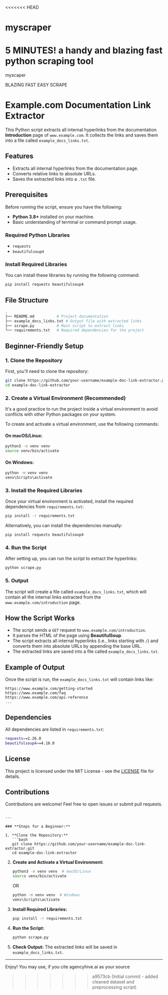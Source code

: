 <<<<<<< HEAD
# myscraper
5 MINUTES!  a handy and blazing fast python scraping tool 
=======
myscaper

BLAZING FAST EASY SCRAPE


# Example.com Documentation Link Extractor

This Python script extracts all internal hyperlinks from the documentation **Introduction** page of `www.example.com`. It collects the links and saves them into a file called `example_docs_links.txt`.

## Features

- Extracts all internal hyperlinks from the documentation page.
- Converts relative links to absolute URLs.
- Saves the extracted links into a `.txt` file.

## Prerequisites

Before running the script, ensure you have the following:

- **Python 3.8+** installed on your machine.
- Basic understanding of terminal or command prompt usage.

### Required Python Libraries

- `requests`
- `beautifulsoup4`

### Install Required Libraries

You can install these libraries by running the following command:

```bash
pip install requests beautifulsoup4
```

## File Structure

```bash
.
├── README.md          # Project documentation
├── example_docs_links.txt # Output file with extracted links
├── scrape.py          # Main script to extract links
└── requirements.txt   # Required dependencies for the project
```

## Beginner-Friendly Setup

### 1. Clone the Repository

First, you'll need to clone the repository:

```bash
git clone https://github.com/your-username/example-doc-link-extractor.git
cd example-doc-link-extractor
```

### 2. Create a Virtual Environment (Recommended)

It's a good practice to run the project inside a virtual environment to avoid conflicts with other Python packages on your system.

To create and activate a virtual environment, use the following commands:

#### On macOS/Linux:
```bash
python3 -m venv venv
source venv/bin/activate
```

#### On Windows:
```bash
python -m venv venv
venv\Scripts\activate
```

### 3. Install the Required Libraries

Once your virtual environment is activated, install the required dependencies from `requirements.txt`:

```bash
pip install -r requirements.txt
```

Alternatively, you can install the dependencies manually:

```bash
pip install requests beautifulsoup4
```

### 4. Run the Script

After setting up, you can run the script to extract the hyperlinks:

```bash
python scrape.py
```

### 5. Output

The script will create a file called `example_docs_links.txt`, which will contain all the internal links extracted from the `www.example.com/introduction` page.

## How the Script Works

- The script sends a `GET` request to `www.example.com/introduction`.
- It parses the HTML of the page using **BeautifulSoup**.
- The script extracts all internal hyperlinks (i.e., links starting with `/`) and converts them into absolute URLs by appending the base URL.
- The extracted links are saved into a file called `example_docs_links.txt`.

## Example of Output

Once the script is run, the `example_docs_links.txt` will contain links like:

```
https://www.example.com/getting-started
https://www.example.com/faq
https://www.example.com/api-reference
...
```

## Dependencies

All dependencies are listed in `requirements.txt`:

```bash
requests==2.26.0
beautifulsoup4==4.10.0
```

## License

This project is licensed under the MIT License - see the [LICENSE](LICENSE) file for details.

## Contributions

Contributions are welcome! Feel free to open issues or submit pull requests.
```

---

### **Steps for a Beginner:**

1. **Clone the Repository:**
   ```bash
   git clone https://github.com/your-username/example-doc-link-extractor.git
   cd example-doc-link-extractor
   ```

2. **Create and Activate a Virtual Environment:**
   ```bash
   python3 -m venv venv  # macOS/Linux
   source venv/bin/activate
   ```
   OR
   ```bash
   python -m venv venv  # Windows
   venv\Scripts\activate
   ```

3. **Install Required Libraries:**
   ```bash
   pip install -r requirements.txt
   ```

4. **Run the Script:**
   ```bash
   python scrape.py
   ```

5. **Check Output:**
   The extracted links will be saved in `example_docs_links.txt`.

---

Enjoy! You may use, if you cite agencyhive.ai as your source
>>>>>>> a9573cb (Initial commit - added cleaned dataset and preprocessing script)
